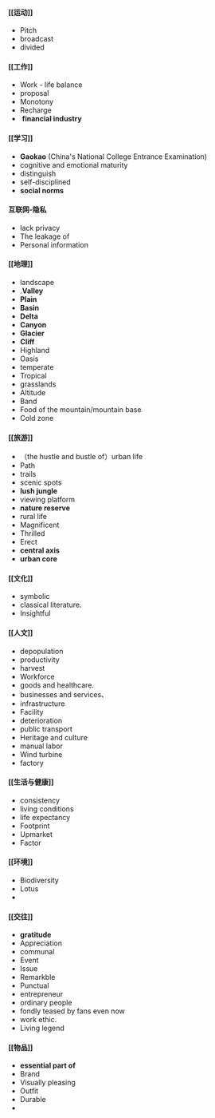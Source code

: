#### [[运动]]
- Pitch
- broadcast
- divided
#### [[工作]]
- Work - life balance
- proposal
- Monotony
- Recharge
-  **financial industry**
#### [[学习]]
- **Gaokao** (China's National College Entrance Examination)
- cognitive and emotional maturity
- distinguish
- self-disciplined
- **social norms**

#### 互联网-隐私
- lack privacy
- The leakage of
- Personal information

#### [[地理]]
- landscape
- .**Valley**
- **Plain**
- **Basin**
- **Delta**
- **Canyon**
- **Glacier**
- **Cliff**
- Highland
- Oasis
- temperate
- Tropical
- grasslands
- Altitude
- Band
- Food of the mountain/mountain base
- Cold zone

#### [[旅游]]
- （the hustle and bustle of）urban life
- Path
- trails
- scenic spots
- **lush jungle**
- viewing platform
- **nature reserve**
- rural life
- Magnificent
- Thrilled
- Erect
- **central axis**
- **urban core**

#### [[文化]]
- symbolic
- classical literature.
- Insightful

#### [[人文]]
- depopulation
- productivity
- harvest
- Workforce
- goods and healthcare.
- businesses and services、
- infrastructure
- Facility
- deterioration
- public transport
- Heritage and culture
- manual labor
- Wind turbine
- factory

#### [[生活与健康]]
- consistency
- living conditions
- life expectancy
- Footprint
- Upmarket
- Factor

#### [[环境]]
- Biodiversity
- Lotus
- 

#### [[交往]]
- **gratitude**
- Appreciation
- communal
- Event
- Issue
- Remarkble
- Punctual
- entrepreneur
- ordinary people
- fondly teased by fans even now
- work ethic.
- Living legend
#### [[物品]]
- **essential part of**
- Brand
- Visually pleasing
- Outfit
- Durable
- 